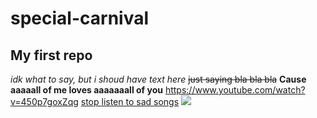 # special-carnival
## My first repo 
_idk what to say, but i shoud have text here_
~~just saying bla bla bla~~ 
**Cause aaaaall of me loves aaaaaaall of you** 
<https://www.youtube.com/watch?v=450p7goxZqg> 
[stop listen to sad songs](https://www.youtube.com/watch?v=ZbZSe6N_BXs "be happy") 
![](https://avatars.mds.yandex.net/get-ott/200035/2a00000..)
